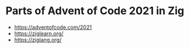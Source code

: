 # Parts of Advent of Code 2021 in Zig

* https://adventofcode.com/2021
* https://ziglearn.org/
* https://ziglang.org/
